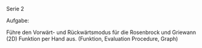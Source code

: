 Serie 2

Aufgabe:

Führe den Vorwärt- und Rückwärtsmodus für die Rosenbrock und Griewann (2D) Funktion per Hand aus. (Funktion, Evaluation Procedure, Graph)